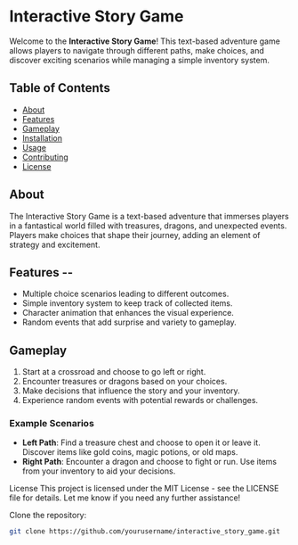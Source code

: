 # Interactive Story Game

Welcome to the **Interactive Story Game**! This text-based adventure game allows players to navigate through different paths, make choices, and discover exciting scenarios while managing a simple inventory system.

## Table of Contents
- [About](#about)
- [Features](#features)
- [Gameplay](#gameplay)
- [Installation](#installation)
- [Usage](#usage)
- [Contributing](#contributing)
- [License](#license)

## About

The Interactive Story Game is a text-based adventure that immerses players in a fantastical world filled with treasures, dragons, and unexpected events. Players make choices that shape their journey, adding an element of strategy and excitement.

## Features --
- Multiple choice scenarios leading to different outcomes.
- Simple inventory system to keep track of collected items.
- Character animation that enhances the visual experience.
- Random events that add surprise and variety to gameplay.

## Gameplay

1. Start at a crossroad and choose to go left or right.
2. Encounter treasures or dragons based on your choices.
3. Make decisions that influence the story and your inventory.
4. Experience random events with potential rewards or challenges.

### Example Scenarios
- **Left Path**: Find a treasure chest and choose to open it or leave it. Discover items like gold coins, magic potions, or old maps.
- **Right Path**: Encounter a dragon and choose to fight or run. Use items from your inventory to aid your decisions.

License
This project is licensed under the MIT License - see the LICENSE file for details. Let me know if you need any further assistance!

Clone the repository:
   ```bash
   git clone https://github.com/yourusername/interactive_story_game.git
